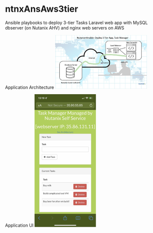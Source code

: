 # ntnxAnsAws3tier
Ansible playbooks to deploy 3-tier Tasks Laravel web app with MySQL dbserver (on Nutanix AHV) and nginx web servers on AWS

Application Architecture
<img src="images/arch-ansible-small.jpeg" 
     width="300" 
     height="auto" />
     
Application UI
<img src="images/taskappiphone-small.jpeg" 
     width="200" 
     height="auto" />
